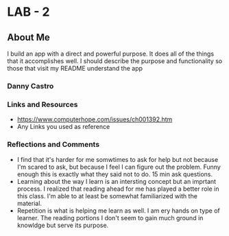 # LAB - 2

## About Me

I build an app with a direct and powerful purpose. It does all of the things that it accomplishes well. I should describe the purpose and functionality so those that visit my README understand the app

### Danny Castro

### Links and Resources

* <https://www.computerhope.com/issues/ch001392.htm>
* Any Links you used as reference

### Reflections and Comments

* I find that it's harder for me somwtimes to ask for help but not because I'm scared to ask, but because I feel I can figure out the problem. Funny enough this is exactly what they said not to do.  15 min ask questions. 
* Learning about the way I learn is an intersting concept but an imprtant process.  I realized that reading ahead for me has played a better role in this class.  I'm able to at least be somewhat familiarized with the material. 
* Repetition is what is helping me learn as well. I am ery hands on type of learner.  The reading portions I don't seem to gain much ground in knowldge but serve its purpose.